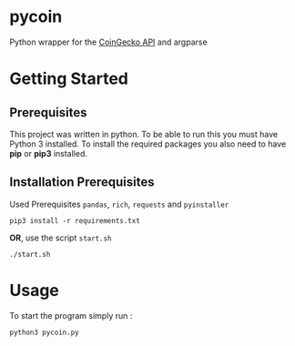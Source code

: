 # pycoin
Python wrapper for the [CoinGecko API](https://www.coingecko.com/en/api/documentation) and argparse

# Getting Started
## Prerequisites
This project was written in python. To be able to run this you must have Python 3 installed.
To install the required packages you also need to have **pip** or **pip3** installed.

## Installation Prerequisites
Used Prerequisites `pandas`, `rich`, `requests` and `pyinstaller`
```shell
pip3 install -r requirements.txt
```

**OR**, use the script `start.sh`
```shell
./start.sh
```

# Usage
To start the program simply run :
```shell
python3 pycoin.py
```
